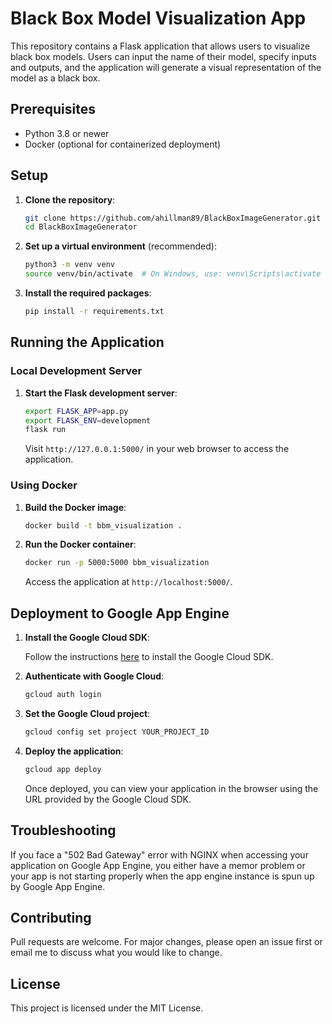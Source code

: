 # Black Box Model Visualization App

This repository contains a Flask application that allows users to visualize black box models. Users can input the name of their model, specify inputs and outputs, and the application will generate a visual representation of the model as a black box.

## Prerequisites

- Python 3.8 or newer
- Docker (optional for containerized deployment)

## Setup

1. **Clone the repository**:

    ```bash
    git clone https://github.com/ahillman89/BlackBoxImageGenerator.git
    cd BlackBoxImageGenerator
    ```

2. **Set up a virtual environment** (recommended):

    ```bash
    python3 -m venv venv
    source venv/bin/activate  # On Windows, use: venv\Scripts\activate
    ```

3. **Install the required packages**:

    ```bash
    pip install -r requirements.txt
    ```

## Running the Application

### Local Development Server

1. **Start the Flask development server**:

    ```bash
    export FLASK_APP=app.py
    export FLASK_ENV=development
    flask run
    ```

    Visit `http://127.0.0.1:5000/` in your web browser to access the application.

### Using Docker

1. **Build the Docker image**:

    ```bash
    docker build -t bbm_visualization .
    ```

2. **Run the Docker container**:

    ```bash
    docker run -p 5000:5000 bbm_visualization
    ```

    Access the application at `http://localhost:5000/`.

## Deployment to Google App Engine

1. **Install the Google Cloud SDK**:
   
    Follow the instructions [here](https://cloud.google.com/sdk/docs/install) to install the Google Cloud SDK.

2. **Authenticate with Google Cloud**:

    ```bash
    gcloud auth login
    ```

3. **Set the Google Cloud project**:

    ```bash
    gcloud config set project YOUR_PROJECT_ID
    ```

4. **Deploy the application**:

    ```bash
    gcloud app deploy
    ```

    Once deployed, you can view your application in the browser using the URL provided by the Google Cloud SDK.

## Troubleshooting

If you face a "502 Bad Gateway" error with NGINX when accessing your application on Google App Engine, you either have a memor problem or your app is not starting properly when the app engine instance is spun up by Google App Engine.

## Contributing

Pull requests are welcome. For major changes, please open an issue first or email me to discuss what you would like to change.

## License

This project is licensed under the MIT License.

